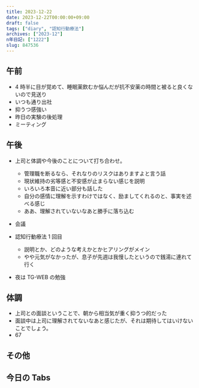 ```yaml
---
title: 2023-12-22
date: 2023-12-22T00:00:00+09:00
draft: false
tags: ["diary", "認知行動療法"]
archives: ["2023-12"]
n年日記: ["1222"]
slug: 847536
---
```


## 午前

- 4 時半に目が覚めて、睡眠薬飲むか悩んだが抗不安薬の時間と被ると良くないので見送り
- いつも通り出社
- 抑うつ感強い
- 昨日の実験の後処理
- ミーティング

## 午後

- 上司と体調や今後のことについて打ち合わせ。

  - 管理職を断るなら、それなりのリスクはありますよと言う話
  - 現状維持の劣等感と不安感が止まらない感じを説明
  - いろいろ本音に近い部分も話した
  - 自分の感情に理解を示すわけではなく、励ましてくれるのと、事実を述べる感じ
  - ああ、理解されていないなあと勝手に落ち込む

- 会議
- 認知行動療法 1 回目
  - 説明とか、どのような考えかとかヒアリングがメイン
  - やや元気がなかったが、息子が先週は我慢したというので銭湯に連れて行く
- 夜は TG-WEB の勉強

## 体調

- 上司との面談ということで、朝から相当気が重く抑うつ的だった
- 面談中は上司に理解されてないなあと感じたが、それは期待してはいけないことでしょう。
- 67

## その他

## 今日の Tabs
